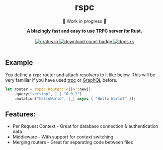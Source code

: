 <h1 align="center">rspc</h1>
<p align="center">🚧 Work in progress 🚧</p>
<div align="center">
 <strong>
   A blazingly fast and easy to use TRPC server for Rust.
 </strong>
</div>

<br />

<div align="center">
  <!-- Crates version -->
  <a href="https://crates.io/crates/rspc">
    <img src="https://img.shields.io/crates/v/rspc.svg?style=flat-square"
    alt="crates.io" />
  </a>
  <!-- Downloads -->
  <a href="https://crates.io/crates/rspc">
    <img src="https://img.shields.io/crates/d/rspc.svg?style=flat-square"
      alt="download count badge" />
  </a>
  <!-- docs.rs docs -->
  <a href="https://docs.rs/rspc">
    <img src="https://img.shields.io/badge/docs-latest-blue.svg?style=flat-square"
      alt="docs.rs" />
  </a>
</div>
<br/>

## Example

You define a `trpc` router and attach resolvers to it like below. This will be very familiar if you have used [trpc](https://trpc.io/) or [GraphQL](https://graphql.org) before.

```rust
let router = rspc::Router::<()>::new()
    .query("version", |_| "0.0.1")
    .mutation("helloWorld", |_| async { "Hello World!" });
```

## Features:

 - Per Request Context - Great for database connection & authentication data
 - Middleware - With support for context switching
 - Merging routers - Great for separating code between files
